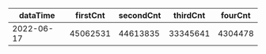 |dataTime|firstCnt|secondCnt|thirdCnt|fourCnt|
|-|-|-|-|-|
|2022-06-17|45062531|44613835|33345641|4304478|